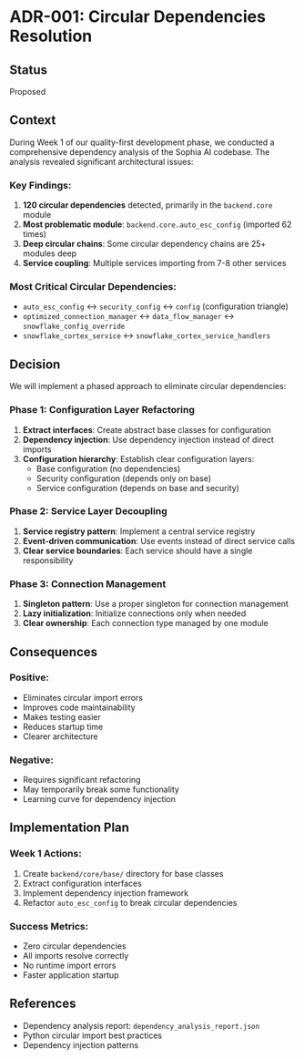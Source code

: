 # ADR-001: Circular Dependencies Resolution

## Status
Proposed

## Context
During Week 1 of our quality-first development phase, we conducted a comprehensive dependency analysis of the Sophia AI codebase. The analysis revealed significant architectural issues:

### Key Findings:
1. **120 circular dependencies** detected, primarily in the `backend.core` module
2. **Most problematic module**: `backend.core.auto_esc_config` (imported 62 times)
3. **Deep circular chains**: Some circular dependency chains are 25+ modules deep
4. **Service coupling**: Multiple services importing from 7-8 other services

### Most Critical Circular Dependencies:
- `auto_esc_config` ↔ `security_config` ↔ `config` (configuration triangle)
- `optimized_connection_manager` ↔ `data_flow_manager` ↔ `snowflake_config_override`
- `snowflake_cortex_service` ↔ `snowflake_cortex_service_handlers`

## Decision
We will implement a phased approach to eliminate circular dependencies:

### Phase 1: Configuration Layer Refactoring
1. **Extract interfaces**: Create abstract base classes for configuration
2. **Dependency injection**: Use dependency injection instead of direct imports
3. **Configuration hierarchy**: Establish clear configuration layers:
   - Base configuration (no dependencies)
   - Security configuration (depends only on base)
   - Service configuration (depends on base and security)

### Phase 2: Service Layer Decoupling
1. **Service registry pattern**: Implement a central service registry
2. **Event-driven communication**: Use events instead of direct service calls
3. **Clear service boundaries**: Each service should have a single responsibility

### Phase 3: Connection Management
1. **Singleton pattern**: Use a proper singleton for connection management
2. **Lazy initialization**: Initialize connections only when needed
3. **Clear ownership**: Each connection type managed by one module

## Consequences

### Positive:
- Eliminates circular import errors
- Improves code maintainability
- Makes testing easier
- Reduces startup time
- Clearer architecture

### Negative:
- Requires significant refactoring
- May temporarily break some functionality
- Learning curve for dependency injection

## Implementation Plan

### Week 1 Actions:
1. Create `backend/core/base/` directory for base classes
2. Extract configuration interfaces
3. Implement dependency injection framework
4. Refactor `auto_esc_config` to break circular dependencies

### Success Metrics:
- Zero circular dependencies
- All imports resolve correctly
- No runtime import errors
- Faster application startup

## References
- Dependency analysis report: `dependency_analysis_report.json`
- Python circular import best practices
- Dependency injection patterns
